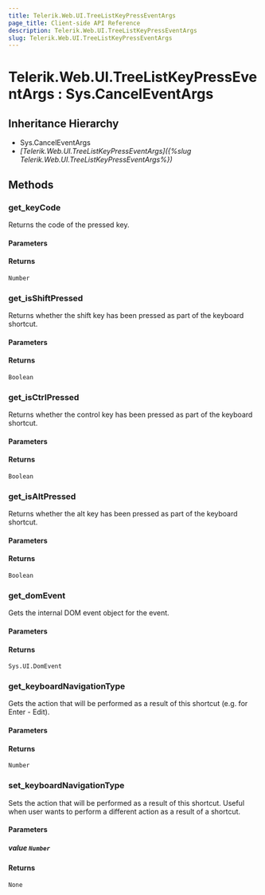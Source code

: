 ```yaml
---
title: Telerik.Web.UI.TreeListKeyPressEventArgs
page_title: Client-side API Reference
description: Telerik.Web.UI.TreeListKeyPressEventArgs
slug: Telerik.Web.UI.TreeListKeyPressEventArgs
---
```


# Telerik.Web.UI.TreeListKeyPressEventArgs : Sys.CancelEventArgs

## Inheritance Hierarchy

* Sys.CancelEventArgs
* *[Telerik.Web.UI.TreeListKeyPressEventArgs]({%slug Telerik.Web.UI.TreeListKeyPressEventArgs%})*

## Methods

### get_keyCode

Returns the code of the pressed key.

#### Parameters

#### Returns

`Number`

### get_isShiftPressed

Returns whether the shift key has been pressed as part of the keyboard shortcut.

#### Parameters

#### Returns

`Boolean`

### get_isCtrlPressed

Returns whether the control key has been pressed as part of the keyboard shortcut.

#### Parameters

#### Returns

`Boolean`

### get_isAltPressed

Returns whether the alt key has been pressed as part of the keyboard shortcut.

#### Parameters

#### Returns

`Boolean`

### get_domEvent

Gets the internal DOM event object for the event.

#### Parameters

#### Returns

`Sys.UI.DomEvent`

### get_keyboardNavigationType

Gets the action that will be performed as a result of this shortcut (e.g. for Enter - Edit).

#### Parameters

#### Returns

`Number`

### set_keyboardNavigationType

Sets the action that will be performed as a result of this shortcut. Useful when user wants to perform a different action as a result of a shortcut.

#### Parameters

##### value `Number`

#### Returns

`None`